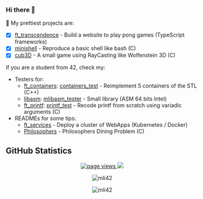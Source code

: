 ### Hi there 👋

🔭 My prettiest projects are:
   - [x] [ft_transcendence](https://github.com/mli42/ft_transcendence) - Build a website to play pong games (TypeScript frameworks)
   - [x] [minishell](https://github.com/mli42/at42minishell) - Reproduce a basic shell like bash (C)
   - [x] [cub3D](https://github.com/mli42/at42cub3D) - A small game using RayCasting like Wolfenstein 3D (C)

If you are a student from 42, check my:
   - Testers for:
     - [ft_containers](https://github.com/mli42/at42ft_containers): [containers_test](https://github.com/mli42/containers_test) - Reimplement 5 containers of the STL (C++)
     - [libasm](https://github.com/mli42/at42libasm): [mlibasm_tester](https://github.com/mli42/mlibasm_tester) - Small library (ASM 64 bits Intel) 
     - [ft_printf](https://github.com/mli42/at42printf): [printf_test](https://github.com/mli42/printf_test) - Recode printf from scratch using variadic arguments (C)
   - READMEs for some tips:
     - [ft_services](https://github.com/mli42/at42ft_services) - Deploy a cluster of WebApps (Kubernetes / Docker)
     - [Philosophers](https://github.com/mli42/at42Philosophers) - Philosophers Dining Problem (C)

## GitHub Statistics

<p align="center">
   <a href="https://github.com/mli42/mli42">
      <img src="https://komarev.com/ghpvc/?username=mli42&style=flat-square" alt="page views" />
   </a>
   <a href="https://github.com/mli42?tab=followers">
      <img src="https://img.shields.io/github/followers/mli42?color=green&logo=github&style=flat-square" />
   </a>
</p>

<p align="center">
   <img src="https://github-readme-stats.vercel.app/api?username=mli42&show_icons=true&count_private=true&theme=dark" alt="mli42" />
</p>

<p align="center">
   <img src="https://github-readme-stats-olive-nine.vercel.app/api/top-langs/?username=mli42&layout=compact&theme=dark" alt="mli42" />
</p>

